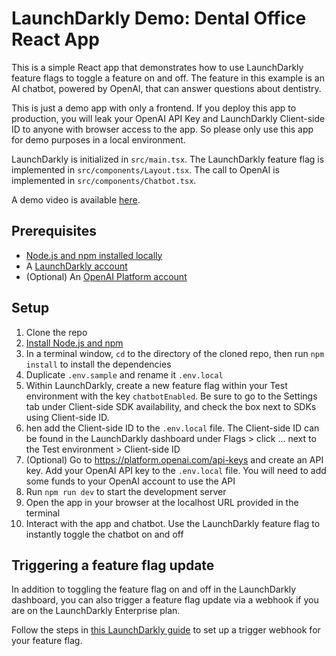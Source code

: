 # LaunchDarkly Demo: Dental Office React App

This is a simple React app that demonstrates how to use LaunchDarkly feature flags to toggle a feature on and off. The feature in this example is an AI chatbot, powered by OpenAI, that can answer questions about dentistry.

This is just a demo app with only a frontend. If you deploy this app to production, you will leak your OpenAI API Key and LaunchDarkly Client-side ID to anyone with browser access to the app. So please only use this app for demo purposes in a local environment.

LaunchDarkly is initialized in `src/main.tsx`. The LaunchDarkly feature flag is implemented in `src/components/Layout.tsx`. The call to OpenAI is implemented in `src/components/Chatbot.tsx`.

A demo video is available [here](https://www.youtube.com/watch?v=Eh1wAMaeYZY).

## Prerequisites

- [Node.js and npm installed locally](https://docs.npmjs.com/downloading-and-installing-node-js-and-npm)
- A [LaunchDarkly account](https://launchdarkly.com/)
- (Optional) An [OpenAI Platform account](https://platform.openai.com/api-keys)

## Setup

1. Clone the repo
2. [Install Node.js and npm](https://docs.npmjs.com/downloading-and-installing-node-js-and-npm)
3. In a terminal window, `cd` to the directory of the cloned repo, then run `npm install` to install the dependencies
4. Duplicate `.env.sample` and rename it `.env.local`
5. Within LaunchDarkly, create a new feature flag within your Test environment with the key `chatbotEnabled`. Be sure to go to the Settings tab under Client-side SDK availability, and check the box next to SDKs using Client-side ID.
6. hen add the Client-side ID to the `.env.local` file. The Client-side ID can be found in the LaunchDarkly dashboard under Flags > click ... next to the Test environment > Client-side ID
7. (Optional) Go to https://platform.openai.com/api-keys and create an API key. Add your OpenAI API key to the `.env.local` file. You will need to add some funds to your OpenAI account to use the API
8. Run `npm run dev` to start the development server
9. Open the app in your browser at the localhost URL provided in the terminal
10. Interact with the app and chatbot. Use the LaunchDarkly feature flag to instantly toggle the chatbot on and off

## Triggering a feature flag update

In addition to toggling the feature flag on and off in the LaunchDarkly dashboard, you can also trigger a feature flag update via a webhook if you are on the LaunchDarkly Enterprise plan.

Follow the steps in [this LaunchDarkly guide](https://docs.launchdarkly.com/home/releases/triggers-create) to set up a trigger webhook for your feature flag.